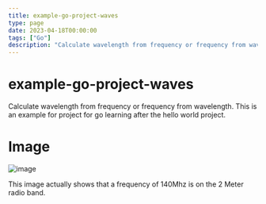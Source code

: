 ```yaml
---
title: example-go-project-waves
type: page
date: 2023-04-18T00:00:00
tags: ["Go"]
description: "Calculate wavelength from frequency or frequency from wavelength"
---
```


# example-go-project-waves

Calculate wavelength from frequency or frequency from wavelength. This is an example for project for go learning after the hello world project.

# Image

![image](https://github.com/JakeRoggenbuck/example-go-project-waves/assets/35516367/4148ef3d-0af1-4efa-b28b-78b920fd8cc8)

This image actually shows that a frequency of 140Mhz is on the 2 Meter radio band.
